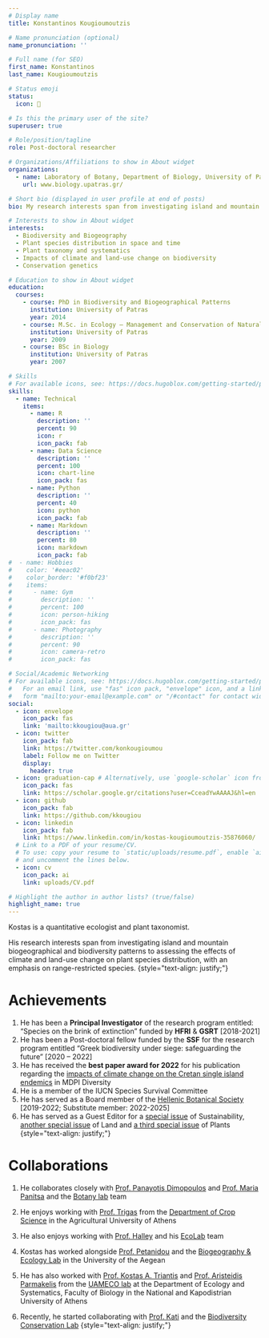 ```yaml
---
# Display name
title: Konstantinos Kougioumoutzis

# Name pronunciation (optional)
name_pronunciation: ''

# Full name (for SEO)
first_name: Konstantinos
last_name: Kougioumoutzis

# Status emoji
status:
  icon: 🔎

# Is this the primary user of the site?
superuser: true

# Role/position/tagline
role: Post-doctoral researcher

# Organizations/Affiliations to show in About widget
organizations:
  - name: Laboratory of Botany, Department of Biology, University of Patras
    url: www.biology.upatras.gr/

# Short bio (displayed in user profile at end of posts)
bio: My research interests span from investigating island and mountain biodiversity and biogeographical patterns to assesing the impacts of climate and land-use change on plant species distribution

# Interests to show in About widget
interests:
  - Biodiversity and Biogeography
  - Plant species distribution in space and time
  - Plant taxonomy and systematics
  - Impacts of climate and land-use change on biodiversity
  - Conservation genetics

# Education to show in About widget
education:
  courses:
    - course: PhD in Biodiversity and Biogeographical Patterns
      institution: University of Patras
      year: 2014
    - course: M.Sc. in Ecology – Management and Conservation of Natural Environment
      institution: University of Patras
      year: 2009
    - course: BSc in Biology
      institution: University of Patras
      year: 2007

# Skills
# For available icons, see: https://docs.hugoblox.com/getting-started/page-builder/#icons
skills:
  - name: Technical
    items:
      - name: R
        description: ''
        percent: 90
        icon: r
        icon_pack: fab
      - name: Data Science
        description: ''
        percent: 100
        icon: chart-line
        icon_pack: fas
      - name: Python
        description: ''
        percent: 40
        icon: python
        icon_pack: fab
      - name: Markdown
        description: ''
        percent: 80
        icon: markdown
        icon_pack: fab
#  - name: Hobbies
#    color: '#eeac02'
#    color_border: '#f0bf23'
#    items:
#      - name: Gym
#        description: ''
#        percent: 100
#        icon: person-hiking
#        icon_pack: fas
#      - name: Photography
#        description: ''
#        percent: 90
#        icon: camera-retro
#        icon_pack: fas

# Social/Academic Networking
# For available icons, see: https://docs.hugoblox.com/getting-started/page-builder/#icons
#   For an email link, use "fas" icon pack, "envelope" icon, and a link in the
#   form "mailto:your-email@example.com" or "/#contact" for contact widget.
social:
  - icon: envelope
    icon_pack: fas
    link: 'mailto:kkougiou@aua.gr'
  - icon: twitter
    icon_pack: fab
    link: https://twitter.com/konkougioumou
    label: Follow me on Twitter
    display:
      header: true
  - icon: graduation-cap # Alternatively, use `google-scholar` icon from `ai` icon pack
    icon_pack: fas
    link: https://scholar.google.gr/citations?user=CceadYwAAAAJ&hl=en
  - icon: github
    icon_pack: fab
    link: https://github.com/kkougiou
  - icon: linkedin
    icon_pack: fab
    link: https://www.linkedin.com/in/kostas-kougioumoutzis-35876060/
  # Link to a PDF of your resume/CV.
  # To use: copy your resume to `static/uploads/resume.pdf`, enable `ai` icons in `params.yaml`,
  # and uncomment the lines below.
  - icon: cv
    icon_pack: ai
    link: uploads/CV.pdf

# Highlight the author in author lists? (true/false)
highlight_name: true
---
```


Kostas is a quantitative ecologist and plant taxonomist. 

His research interests span from investigating island and mountain biogeographical and biodiversity patterns to assessing the effects of climate and land-use change on plant species distribution, with an emphasis on range-restricted species.
{style="text-align: justify;"}

# Achievements
1. He has been a **Principal Investigator** of the research program entitled: “Species on the brink of extinction” funded by **HFRI** & **GSRT** [2018-2021]
2. He has been a Post-doctoral fellow funded by the **SSF** for the research program entitled “Greek biodiversity under siege: safeguarding the future” [2020 – 2022]
3. He has received the **best paper award for 2022** for his publication regarding the [impacts of climate change on the Cretan single island endemics](https://www.mdpi.com/1424-2818/12/7/270) in MDPI Diversity
4. He is a member of the IUCN Species Survival Committee
5. He has served as a Board member of the [Hellenic Botanical Society](https://www.hbs.gr/about) [2019-2022; Substitute member: 2022-2025]
6. He has served as a Guest Editor for a [special issue](https://www.mdpi.com/journal/sustainability/special_issues/PDCM) of Sustainability, [another special issue](https://www.mdpi.com/journal/land/special_issues/land_plant) of Land and [a third special issue](https://www.mdpi.com/journal/plants/special_issues/Taxon_Plant_Conserv_II) of Plants
{style="text-align: justify;"}

# Collaborations
1. He collaborates closely with [Prof. Panayotis Dimopoulos](https://scholar.google.gr/citations?user=1WMOcPMAAAAJ&hl=en&oi=ao) and [Prof. Maria Panitsa](https://scholar.google.gr/citations?user=JLeOBm0AAAAJ&hl=en) and the [Botany lab](http://botanylab.upatras.gr/) team

2. He enjoys working with [Prof. Trigas](https://scholar.google.gr/citations?user=L5-ME_cAAAAJ&hl=en) from the [Department of Crop Science](http://efp.aua.gr/en) in the Agricultural University of Athens

3. He also enjoys working with [Prof. Halley](https://www.john-halley.com/) and his [EcoLab](https://twitter.com/EcoLab_BET) team

4. Kostas has worked alongside [Prof. Petanidou](https://geography.aegean.gr/ppl/index_en.php?content=0&bio=tpet) and the [Biogeography & Ecology Lab](https://bioecolab-aegean.blogspot.com/2013/11/theodora-petanidou.html) in the University of the Aegean

5. He has also worked with [Prof. Kostas A. Triantis](https://scholar.google.gr/citations?user=jTzQHXwAAAAJ&hl=en&oi=ao) and [Prof. Aristeidis Parmakelis](https://scholar.google.gr/citations?user=eaNpqN8AAAAJ&hl=en&oi=ao) from the [UAMECO lab](https://sites.google.com/site/uameco/home) at the Department of Ecology and Systematics, Faculty of Biology in the National and Kapodistrian University of Athens  

6. Recently, he started collaborating with [Prof. Kati](https://bc.lab.uoi.gr/en/who-we-are/vassiliki-kati/) and the [Biodiversity Conservation Lab](https://bc.lab.uoi.gr/en/)
{style="text-align: justify;"}